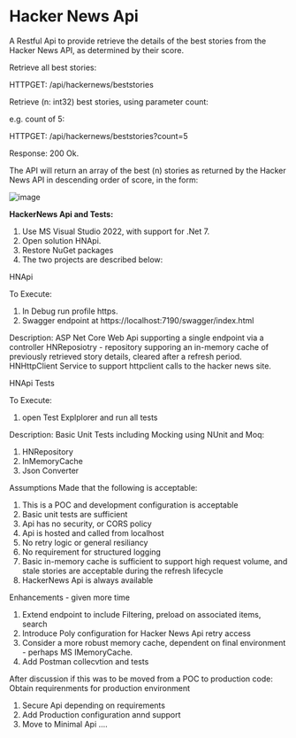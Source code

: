# Hacker News Api

A Restful Api to provide retrieve the details of the best stories from the Hacker News API, as determined by their score.

Retrieve all best stories:

HTTPGET: /api/hackernews/beststories

Retrieve (n: int32) best stories, using parameter count: 

e.g. count of 5:

HTTPGET: /api/hackernews/beststories?count=5

Response: 200 Ok.

The API will return an array of the best (n) stories as returned by the Hacker News API in descending order of score, in the form:

![image](https://github.com/dickiehowarth/HNApi/assets/25568061/465c2aaa-031a-4a80-9d19-b1a64df7547c)

**HackerNews  Api and Tests:**

1. Use MS Visual Studio 2022, with support for .Net 7.
2. Open solution HNApi.
3. Restore NuGet packages
4. The two projects are described below:

HNApi

To Execute: 
1. In Debug run profile https.
2. Swagger endpoint at https://localhost:7190/swagger/index.html

Description:
ASP Net Core Web Api supporting a single endpoint via a controller
HNReposiotry - repository supporing an in-memory cache of previously retrieved story details, cleared after a refresh period.
HNHttpClient Service to support httpclient calls to the hacker news site.

HNApi Tests

To Execute:
1. open Test Explplorer and run all tests

Description:
Basic Unit Tests including Mocking using NUnit and Moq:
1. HNRepository
2. InMemoryCache
3. Json Converter

Assumptions Made that the following is acceptable:

1. This is a POC and development configuration is acceptable
2. Basic unit tests are sufficient
3. Api has no security, or CORS policy
4. Api is hosted and called from localhost
5. No retry logic or general resiliancy
6. No requirement for structured logging
7. Basic in-memory cache is sufficient to support high request volume, and stale stories are acceptable during the refresh lifecycle
8. HackerNews Api is always available
  
Enhancements - given more time
1. Extend endpoint to include Filtering, preload on associated items, search
2. Introduce Poly configuration for Hacker News Api retry access
3. Consider a more robust memory cache, dependent on final environment - perhaps MS IMemoryCache.
4. Add Postman collecvtion and tests
   
After discussion if this was to be moved from a POC to production code:
Obtain requirenments for production environment
1. Secure Api depending on requirements
2. Add Production configuration annd support
3. Move to Minimal Api
....
